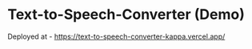 # Text-to-Speech-Converter (<a hre="https://text-to-speech-converter-kappa.vercel.app/">Demo</a>)

Deployed at - https://text-to-speech-converter-kappa.vercel.app/
